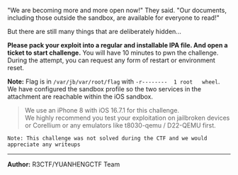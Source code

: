 "We are becoming more and more open now!" They said. "Our documents, including those outside the sandbox, are available for everyone to read!" 

But there are still many things that are deliberately hidden...

**Please pack your exploit into a regular and installable IPA file. And open a ticket to start challenge.** You will have 10 minutes to pwn the challenge. During the attempt, you can request any form of restart or environment reset.


**Note:** Flag is in `/var/jb/var/root/flag` with `-r--------  1 root   wheel`. We have configured the sandbox profile so the two services in the attachment are reachable within the iOS sandbox. 

>We use an iPhone 8 with iOS 16.7.1 for this challenge.   
We highly recommend you test your exploitation on jailbroken devices or Corellium or any emulators like t8030-qemu / D22-QEMU first.   

`Note: This challenge was not solved during the CTF and we would appreciate any writeups`

---

**Author:** R3CTF/YUANHENGCTF Team 
